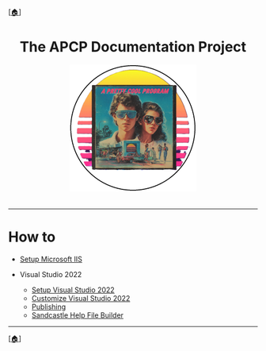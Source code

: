 <!-- u250924 -->

[[🏠︎](../README.md)]

<div align="center">

# The APCP Documentation Project

  <picture>
    <source media="(prefers-color-scheme: dark)" srcset="../../.github/img/logo/apcp-logo-dark-256x256.png">
    <source media="(prefers-color-scheme: light)" srcset="../../.github/img/logo/apcp-logo-light-256x256.png">
    <img alt="Fallback image description" src="../../.github/img/logo/apcp-logo-light-256x256.png">
  </picture>

</div>

<br>

***

# How to

* [Setup Microsoft IIS](./setup-iis/README.md)

* Visual Studio 2022
  * [Setup Visual Studio 2022](./vs2022/setup/README.md)
  * [Customize Visual Studio 2022](./vs2022/customize/README.md)
  * [Publishing](./publish/README.md)
  * [Sandcastle Help File Builder](./shfb/README.md)


***

[[🏠︎](../README.md)]